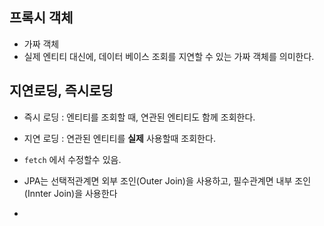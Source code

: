## 프록시 객체

- 가짜 객체
- 실제 엔티티 대신에, 데이터 베이스 조회를 지연할 수 있는 가짜 객체를 의미한다.



## 지연로딩, 즉시로딩

- 즉시 로딩 : 엔티티를 조회할 때, 연관된 엔티티도 함께 조회한다.
- 지연 로딩 : 연관된 엔티티를 **실제** 사용할때 조회한다.

- `fetch` 에서 수정할수 있음.
- JPA는 선택적관계면 외부 조인(Outer Join)을 사용하고, 필수관계면 내부 조인(Innter Join)을 사용한다
- 